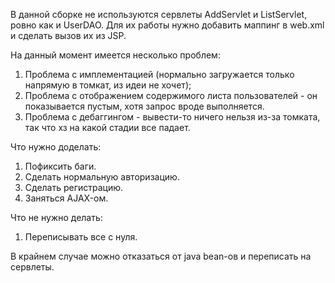 В данной сборке не используются сервлеты AddServlet и ListServlet, ровно как и UserDAO.
Для их работы нужно добавить маппинг в web.xml и сделать вызов их из JSP.

На данный момент имеется несколько проблем:
1. Проблема с имплементацией (нормально загружается только напрямую в томкат, из идеи не хочет);
2. Проблема с отображением содержимого листа пользователей - он показывается пустым, хотя запрос вроде выполняется.
3. Проблема с дебаггингом - вывести-то ничего нельзя из-за томката, так что хз на какой стадии все падает.

Что нужно доделать:
1. Пофиксить баги.
2. Сделать нормальную авторизацию.
3. Сделать регистрацию.
4. Заняться AJAX-ом.

Что не нужно делать:
1. Переписывать все с нуля.

В крайнем случае можно отказаться от java bean-ов и переписать на сервлеты.